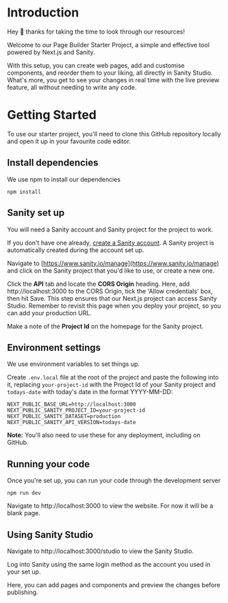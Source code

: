 # Introduction

Hey 👋 thanks for taking the time to look through our resources!

Welcome to our Page Builder Starter Project, a simple and effective tool powered by Next.js and Sanity.

With this setup, you can create web pages, add and customise components, and reorder them to your liking, all directly in Sanity Studio. What's more, you get to see your changes in real time with the live preview feature, all without needing to write any code.

# Getting Started

To use our starter project, you'll need to clone this GitHub repository locally and open it up in your favourite code editor.

## Install dependencies

We use npm to install our dependencies

`npm install`

## Sanity set up

You will need a Sanity account and Sanity project for the project to work.

If you don't have one already, [create a Sanity account](https://www.sanity.io/get-started/create-project?ref=navbar&originUrl=https%3A%2F%2Fwww.sanity.io%2F). A Sanity project is automatically created during the account set up.

Navigate to [https://www.sanity.io/manage](https://www.sanity.io/manage) and click on the Sanity project that you'd like to use, or create a new one.

Click the **API** tab and locate the **CORS Origin** heading. Here, add http://localhost:3000 to the CORS Origin, tick the 'Allow credentials' box, then hit Save. This step ensures that our Next.js project can access Sanity Studio. Remember to revisit this page when you deploy your project, so you can add your production URL.

Make a note of the **Project Id** on the homepage for the Sanity project.

## Environment settings

We use environment variables to set things up.

Create `.env.local` file at the root of the project and paste the following into it, replacing `your-project-id` with the Project Id of your Sanity project and `todays-date` with today's date in the format YYYY-MM-DD:

```
NEXT_PUBLIC_BASE_URL=http://localhost:3000
NEXT_PUBLIC_SANITY_PROJECT_ID=your-project-id
NEXT_PUBLIC_SANITY_DATASET=production
NEXT_PUBLIC_SANITY_API_VERSION=todays-date
```

**Note:** You'll also need to use these for any deployment, including on GitHub.

## Running your code

Once you're set up, you can run your code through the development server

```
npm run dev
```

Navigate to http://localhost:3000 to view the website. For now it will be a blank page.

## Using Sanity Studio

Navigate to http://localhost:3000/studio to view the Sanity Studio.

Log into Sanity using the same login method as the account you used in your set up.

Here, you can add pages and components and preview the changes before publishing.
